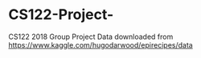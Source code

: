 # CS122-Project-
CS122 2018 Group Project
Data downloaded from https://www.kaggle.com/hugodarwood/epirecipes/data
